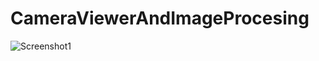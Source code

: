 # CameraViewerAndImageProcesing

![Screenshot1](https://github.com/aalihashemi/CameraViewerAndImageProcesing/assets/65431605/f6480962-56a5-44a2-891f-dc356433d156)
